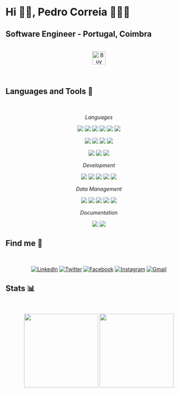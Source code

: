 # Hi 👋🏼, Pedro Correia 👨🏼‍💻

## Software Engineer - Portugal, Coimbra

<p align="center">
<br>
<a href='https://ko-fi.com/E1E757D6Z' target='_blank'><img height='36' style='border:0px;height:36px;' src='https://cdn.ko-fi.com/cdn/kofi4.png?v=2' border='0' alt='Buy Me a Coffee at ko-fi.com' /></a>
</p>
<br>

## Languages and Tools 🔧
<br>
<p align="center">
  <i>Languages</i>
</p>
<p align="center">
<img src="https://img.shields.io/badge/c-%2300599C.svg?style=for-the-badge&logo=c&logoColor=white">
<img src="https://img.shields.io/badge/c++-%2300599C.svg?style=for-the-badge&logo=c%2B%2B&logoColor=white">
<img src="https://img.shields.io/badge/c%23-%23239120.svg?style=for-the-badge&logo=c-sharp&logoColor=white">
<img src="https://img.shields.io/badge/java-%23ED8B00.svg?style=for-the-badge&logo=java&logoColor=white">
<img src="https://img.shields.io/badge/python-3670A0?style=for-the-badge&logo=python&logoColor=ffdd54">
<img src="https://img.shields.io/badge/Matlab-CC2927.svg?style=for-the-badge&logo=matlab&logoColor=white">
</p>
<p align="center">
<img src="https://img.shields.io/badge/html5-%23E34F26.svg?style=for-the-badge&logo=html5&logoColor=white">
<img src="https://img.shields.io/badge/css3-%231572B6.svg?style=for-the-badge&logo=css3&logoColor=white">
<img src="https://img.shields.io/badge/typescript-%23007ACC.svg?style=for-the-badge&logo=typescript&logoColor=white">
<img src="https://img.shields.io/badge/javascript-%23323330.svg?style=for-the-badge&logo=javascript&logoColor=%23F7DF1E">
</p>
<p align="center">
<img src="https://img.shields.io/badge/Flutter-%2302569B.svg?style=for-the-badge&logo=Flutter&logoColor=white">
<img src="https://img.shields.io/badge/dart-%230175C2.svg?style=for-the-badge&logo=dart&logoColor=white">
<img src="https://img.shields.io/badge/kotlin-%237F52FF.svg?style=for-the-badge&logo=kotlin&logoColor=white">
</p>

</p>
<p align="center">
<i>Development</i>  
</p>

<p align="center">
<img src="https://img.shields.io/badge/.NET-5C2D91?style=for-the-badge&logo=.net&logoColor=white">
<img src="https://img.shields.io/badge/spring-%236DB33F.svg?style=for-the-badge&logo=spring&logoColor=white">
<img src="https://img.shields.io/badge/node.js-6DA55F?style=for-the-badge&logo=node.js&logoColor=white">
  <img src="https://img.shields.io/badge/Android-3DDC84?style=for-the-badge&logo=android&logoColor=white">
<img src="https://img.shields.io/badge/iOS-000000?style=for-the-badge&logo=ios&logoColor=white">
  
  
</p>

<p align="center">
  <i>Data Management</i>
</p>
<p align="center">
<img src="https://img.shields.io/badge/MongoDB-%234ea94b.svg?style=for-the-badge&logo=mongodb&logoColor=white">
<img src="https://img.shields.io/badge/mysql-%2300f.svg?style=for-the-badge&logo=mysql&logoColor=white">
<img src="https://img.shields.io/badge/Microsoft%20SQL%20Server-CC2927?style=for-the-badge&logo=microsoft%20sql%20server&logoColor=white">
<img src="https://img.shields.io/badge/sqlite-%2307405e.svg?style=for-the-badge&logo=sqlite&logoColor=white">
<img src="https://img.shields.io/badge/Firebase-039BE5?style=for-the-badge&logo=Firebase&logoColor=white">
</p>

<p align="center">
  <i>Documentation</i>
</p>
<p align="center">
<img src="https://img.shields.io/badge/latex-%23008080.svg?style=for-the-badge&logo=latex&logoColor=white">
<img src="https://img.shields.io/badge/markdown-%23000000.svg?style=for-the-badge&logo=markdown&logoColor=white">
</p>


<!---<p align="center">
<i>Currently learning</i>
</p>-->

## Find me 👀
<br>
<p align="center">
<a href="https://www.linkedin.com/in/pedrogrcorreia/"> <img src="https://img.shields.io/badge/LinkedIn-pedrogrcorreia-informational?style=for-the-badge&logo=linkedin" alt="LinkedIn"></a>
<a href="https://twitter.com/pedrogrcorreia"> <img src="https://img.shields.io/badge/Twitter-pedrogrcorreia-9cf?style=for-the-badge&logo=twitter" alt="Twitter"></a>
<a href="https://www.facebook.com/pedrogrcorreia"> <img src="https://img.shields.io/badge/facebook-pedrogrcorreia-9cc?style=for-the-badge&logo=facebook" alt="Facebook"></a>
<a href="https://www.instagram.com/pedrogrcorreia"> <img src="https://img.shields.io/badge/instagram-pedrogrcorreia-red?style=for-the-badge&logo=instagram" alt="Instagram"></a>
<a href="mailto:pedrogrcorreia@gmail.com"> <img src="https://img.shields.io/badge/gmail-pedrogrcorreia-green?style=for-the-badge&logo=gmail" alt="Gmail"></a>


## Stats 📊
<br>
<p align="center">
<img src ="https://github-readme-stats-lcgx58ues-pedrogrcorreia.vercel.app/api/top-langs/?username=pedrogrcorreia&theme=dracula&langs_count=10&layout=compact" height=200>
<img src ="https://github-readme-stats-lcgx58ues-pedrogrcorreia.vercel.app/api?username=pedrogrcorreia&show_icons=true&theme=dracula&count_private=true" height=200>
</p>


<!---
pedrogrcorreia/pedrogrcorreia is a ✨ special ✨ repository because its `README.md` (this file) appears on your GitHub profile.
You can click the Preview link to take a look at your changes.
--->

